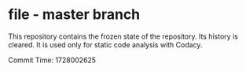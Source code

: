 # file - master branch

This repository contains the frozen state of the repository.
Its history is cleared. It is used only for static code
analysis with Codacy.

Commit Time: 1728002625